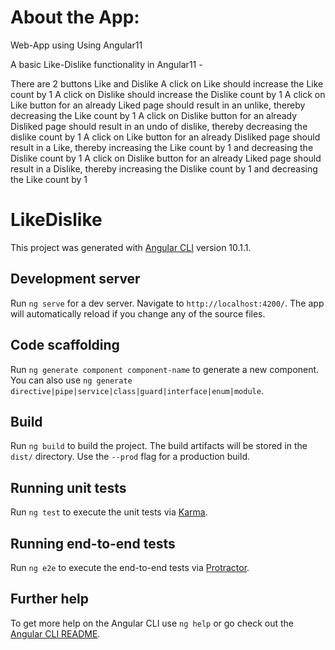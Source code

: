 # About the App:
Web-App using Using Angular11

A basic Like-Dislike functionality in Angular11 -

There are 2 buttons Like and Dislike
A click on Like should increase the Like count by 1
A click on Dislike should increase the Dislike count by 1
A click on Like button for an already Liked page should result in an unlike, thereby decreasing the Like count by 1
A click on Dislike button for an already Disliked page should result in an undo of dislike, thereby decreasing the dislike count by 1
A click on Like button for an already Disliked page should result in a Like, thereby increasing the Like count by 1 and decreasing the Dislike count by 1
A click on Dislike button for an already Liked page should result in a Dislike, thereby increasing the Dislike count by 1 and decreasing the Like count by 1


# LikeDislike

This project was generated with [Angular CLI](https://github.com/angular/angular-cli) version 10.1.1.

## Development server

Run `ng serve` for a dev server. Navigate to `http://localhost:4200/`. The app will automatically reload if you change any of the source files.

## Code scaffolding

Run `ng generate component component-name` to generate a new component. You can also use `ng generate directive|pipe|service|class|guard|interface|enum|module`.

## Build

Run `ng build` to build the project. The build artifacts will be stored in the `dist/` directory. Use the `--prod` flag for a production build.

## Running unit tests

Run `ng test` to execute the unit tests via [Karma](https://karma-runner.github.io).

## Running end-to-end tests

Run `ng e2e` to execute the end-to-end tests via [Protractor](http://www.protractortest.org/).

## Further help

To get more help on the Angular CLI use `ng help` or go check out the [Angular CLI README](https://github.com/angular/angular-cli/blob/master/README.md).
